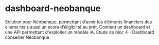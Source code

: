 # dashboard-neobanque
Solution pour Néobanque, permettant d'avoir les éléments financiers des clients mais aussi un score d’éligibilité au prêt. Contient un dashboard et une API permettant d'exploiter un modèle IA. Etude de bloc 4 - Dashboard conseiller Néobanque
